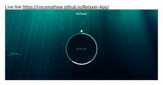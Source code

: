 Live link https://rincemathew.github.io/Relaxer-App/
![alt text](https://github.com/rincemathew/Relaxer-App/blob/master/screenshot.png?raw=true)